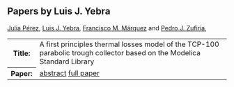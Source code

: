 ## Papers by Luis J. Yebra
<table>
<a href="/proceedings/authors/JuliaPerez">Julia Pérez</a>, <a href="/proceedings/authors/LuisJ.Yebra">Luis J. Yebra</a>, <a href="/proceedings/authors/FranciscoM.Marquez">Francisco M. Márquez</a> and <a href="/proceedings/authors/PedroJ.Zufiria">Pedro J. Zufiria</a>, </td>
</tr>
<tr><th>Title:</th>
<td>A first principles thermal losses model of the TCP-100 parabolic trough collector based on the Modelica Standard Library</td>
</tr>
<tr><th>Paper:</th>
<td><a href="/abstracts/abstract_3B_5">abstract</a> <a href="/proceedings/papers/Modelica2021session3B_paper5.pdf">full paper</a></td>
</tr>
</table>
